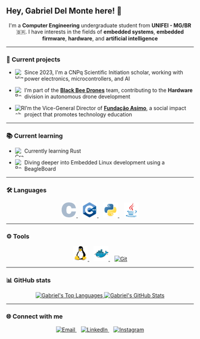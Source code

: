 ## Hey, Gabriel Del Monte here! 🌱 

<p align="center">
  I'm a <strong>Computer Engineering</strong> undergraduate student from <strong>UNIFEI - MG/BR</strong> 🇧🇷. I have interests in the fields of <strong>embedded systems</strong>, <strong>embedded firmware</strong>, <strong>hardware</strong>, and <strong>artificial intelligence</strong>
</p>

---

### 🚀 **Current projects**

- <img align="left" width="25" height="25" src="https://images.emojiterra.com/google/noto-emoji/animated-emoji/26a1.gif" alt="High voltage"> Since 2023, I'm a CNPq Scientific Initiation scholar, working with power electronics, microcontrollers, and AI

- <img align="left" width="25" height="25" src="https://images.emojiterra.com/google/noto-emoji/unicode-15/animated/1f41d.gif" alt="Bee"> I’m part of the [**Black Bee Drones**](https://www.instagram.com/blackbeedrones/) team, contributing to the **Hardware** division in autonomous drone development

- <img align="left" width="25" height="25" src="https://images.emojiterra.com/google/noto-emoji/animated-emoji/1f916.gif" alt="Robot"> I’m the Vice-General Director of [**Fundação Asimo**](https://www.instagram.com/fundacaoasimo/), a social impact project that promotes technology education

---

### 📚 **Current learning**

 - <img align="left" width="25" height="25" src="https://images.emojiterra.com/google/noto-emoji/animated-emoji/1f980.gif" alt="Crab"> Currently learning Rust

 - <img align="left" width="25" height="25" src="https://images.emojiterra.com/google/noto-emoji/animated-emoji/1f415.gif" alt="Beagle"> Diving deeper into Embedded Linux development using a BeagleBoard

---

### 🛠️ **Languages**

<p align="center">
  <a href="https://www.cprogramming.com/" target="_blank" rel="noreferrer">
    <img src="https://raw.githubusercontent.com/devicons/devicon/master/icons/c/c-original.svg" alt="C" width="40" height="40"/>
  </a>
  &nbsp;&nbsp;
  <a href="https://www.w3schools.com/cpp/" target="_blank" rel="noreferrer">
    <img src="https://raw.githubusercontent.com/devicons/devicon/master/icons/cplusplus/cplusplus-original.svg" alt="C++" width="40" height="40"/>
  </a>
  &nbsp;&nbsp;
  <a href="https://www.python.org" target="_blank" rel="noreferrer">
    <img src="https://raw.githubusercontent.com/devicons/devicon/master/icons/python/python-original.svg" alt="Python" width="40" height="40"/>
  </a>
  &nbsp;&nbsp;
  <a href="https://www.java.com" target="_blank" rel="noreferrer">
    <img src="https://raw.githubusercontent.com/devicons/devicon/master/icons/java/java-original.svg" alt="Java" width="40" height="40"/>
  </a>
</p>

---

### ⚙️ **Tools**

<p align="center">
  <a href="https://www.linux.org/" target="_blank" rel="noreferrer">
    <img src="https://raw.githubusercontent.com/devicons/devicon/master/icons/linux/linux-original.svg" alt="Linux" width="40" height="40"/>
  </a>
  &nbsp;&nbsp;
  <a href="https://www.docker.com/" target="_blank" rel="noreferrer">
    <img src="https://raw.githubusercontent.com/devicons/devicon/master/icons/docker/docker-original.svg" alt="Docker" width="40" height="40"/>
  </a>
  &nbsp;&nbsp;
  <a href="https://git-scm.com/" target="_blank" rel="noreferrer">
    <img src="https://www.vectorlogo.zone/logos/git-scm/git-scm-icon.svg" alt="Git" width="40" height="40"/>
  </a>
</p>

---

### 📊 **GitHub stats**

<div align="center">
  <a href="https://github.com/gabrieldelmonte">
    <img height="180" src="https://github-readme-stats.vercel.app/api/top-langs/?username=gabrieldelmonte&theme=tokyonight&layout=compact&hide=css,cmake&hide_progress=true" alt="Gabriel's Top Languages" />
  </a>
  <a href="https://github.com/gabrieldelmonte">
    <img height="180" src="https://github-readme-stats.vercel.app/api?username=gabrieldelmonte&show_icons=true&theme=tokyonight&layout=compact&card_width=320&rank_icon=github&count_private=true" alt="Gabriel's GitHub Stats" />
  </a>
</div>

---

### 🌐 **Connect with me**

<p align="center">
  <a href="mailto:gabrieldmsn@hotmail.com" target="blank">
    <img src="https://cdn-icons-png.flaticon.com/512/732/732200.png" alt="Email" height="30" width="30"/>
  </a>
  &nbsp;&nbsp;
  <a href="https://linkedin.com/in/gabriel-del-monte" target="blank">
    <img src="https://raw.githubusercontent.com/rahuldkjain/github-profile-readme-generator/master/src/images/icons/Social/linked-in-alt.svg" alt="LinkedIn" height="30" width="40"/>
  </a>
  &nbsp;&nbsp;
  <a href="https://instagram.com/gabriel_noda_" target="blank">
    <img src="https://raw.githubusercontent.com/rahuldkjain/github-profile-readme-generator/master/src/images/icons/Social/instagram.svg" alt="Instagram" height="30" width="40"/>
  </a>
</p>
